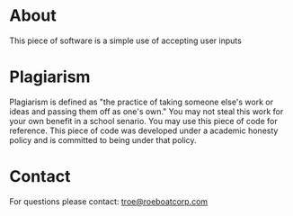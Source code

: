 # About
This piece of software is a simple use of accepting user inputs
# Plagiarism
Plagiarism is defined as "the practice of taking someone else's work or ideas and passing them off as one's own." You may not steal this work for your own benefit in a school senario. You may use this piece of code for reference. This piece of code was developed under a academic honesty policy and is committed to being under that policy.

# Contact
For questions please contact: troe@roeboatcorp.com